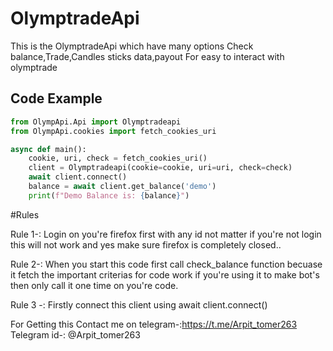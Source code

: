 # OlymptradeApi
This is the OlymptradeApi which have many options Check balance,Trade,Candles sticks data,payout For easy to interact with olymptrade



## Code Example

```python
from OlympApi.Api import Olymptradeapi
from OlympApi.cookies import fetch_cookies_uri

async def main():
    cookie, uri, check = fetch_cookies_uri()
    client = Olymptradeapi(cookie=cookie, uri=uri, check=check)
    await client.connect()
    balance = await client.get_balance('demo')
    print(f"Demo Balance is: {balance}")


```
#Rules

Rule 1-: Login on you're firefox first with any id not matter if you're not login this will not work and yes make sure firefox is completely closed..

Rule 2-: When you start this code first call check_balance function becuase it fetch the important criterias for code work if you're using it to make bot's then only call it one time on you're code.

Rule 3 -: Firstly connect this client using await client.connect()

For Getting this Contact me on telegram-:https://t.me/Arpit_tomer263
Telegram id-: @Arpit_tomer263
